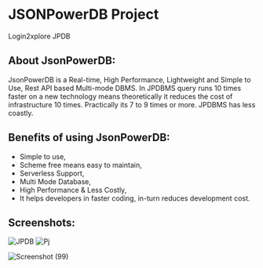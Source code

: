# JSONPowerDB Project
Login2xplore JPDB

## About JsonPowerDB:
JsonPowerDB is a Real-time, High Performance, Lightweight and Simple to Use, Rest API based Multi-mode DBMS. In JPDBMS query runs 10 times faster on a new technology means theoretically it reduces the cost of infrastructure 10 times. Practically its 7 to 9 times or more. JPDBMS has less coastly.

## Benefits of using JsonPowerDB:
* Simple to use,
* Scheme free means easy to maintain,
* Serverless Support,
* Multi Mode Database,
* High Performance & Less Costly,
* It helps developers in faster coding, in-turn reduces development cost.

## Screenshots:
![JPDB](https://user-images.githubusercontent.com/100338776/175804587-b724d53c-e35f-4454-b76c-8d4a52a1534d.png)
![Pj](https://user-images.githubusercontent.com/100338776/175804590-4be52f99-d1d5-4331-b26f-e2b5600743cf.png)

![Screenshot (99)](https://user-images.githubusercontent.com/100338776/175804912-d8774fe8-49d5-437b-84b1-d8c23d2024c8.png)
